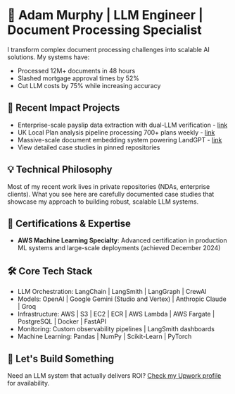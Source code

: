 # 🤖 Adam Murphy | LLM Engineer | Document Processing Specialist

I transform complex document processing challenges into scalable AI solutions. My systems have:
- Processed 12M+ documents in 48 hours
- Slashed mortgage approval times by 52%
- Cut LLM costs by 75% while increasing accuracy

## 🚀 Recent Impact Projects
- Enterprise-scale payslip data extraction with dual-LLM verification - [link](https://github.com/codeananda/enterprise_payslip_data_extractor)
- UK Local Plan analysis pipeline processing 700+ plans weekly - [link](https://github.com/codeananda/local_plan_policy_summariser)
- Massive-scale document embedding system powering LandGPT - [link](https://github.com/codeananda/planning_doc_text_extract_embed)
- View detailed case studies in pinned repositories

## 💡 Technical Philosophy
Most of my recent work lives in private repositories (NDAs, enterprise clients). What you see here are carefully documented case studies that showcase my approach to building robust, scalable LLM systems.

## 🎯 Certifications & Expertise
- **AWS Machine Learning Specialty**: Advanced certification in production ML systems and large-scale deployments (achieved December 2024)

## 🛠 Core Tech Stack
- LLM Orchestration: LangChain | LangSmith | LangGraph | CrewAI
- Models: OpenAI | Google Gemini (Studio and Vertex) | Anthropic Claude | Groq
- Infrastructure:  AWS | S3 | EC2 | ECR | AWS Lambda | AWS Fargate | PostgreSQL | Docker | FastAPI
- Monitoring: Custom observability pipelines | LangSmith dashboards
- Machine Learning:  Pandas | NumPy | Scikit-Learn | PyTorch

## 🤝 Let's Build Something
Need an LLM system that actually delivers ROI? [Check my Upwork profile](https://www.upwork.com/freelancers/~01153ca9fd0099730e) for availability.


<!--
**codeananda/codeananda** is a ✨ _special_ ✨ repository because its `README.md` (this file) appears on your GitHub profile.

Here are some ideas to get you started:

- 🔭 I’m currently working on ...
- 🌱 I’m currently learning ...
- 👯 I’m looking to collaborate on ...
- 🤔 I’m looking for help with ...
- 💬 Ask me about ...
- 📫 How to reach me: ...
- 😄 Pronouns: ...
- ⚡ Fun fact: ...
-->
